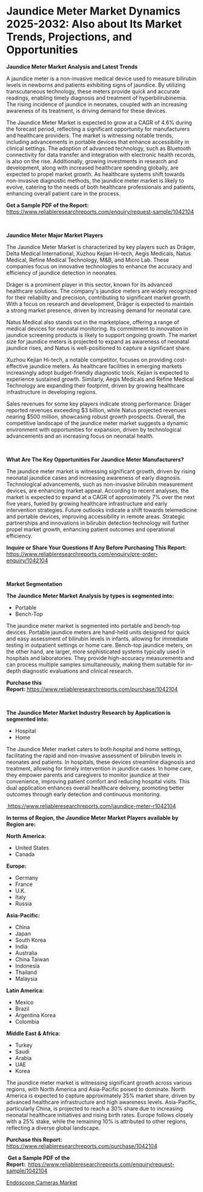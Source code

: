 <p><h1>Jaundice Meter Market Dynamics 2025-2032: Also about Its Market Trends, Projections, and Opportunities</h1></p><p><strong>Jaundice Meter Market Analysis and Latest Trends</strong></p>
<p><p>A jaundice meter is a non-invasive medical device used to measure bilirubin levels in newborns and patients exhibiting signs of jaundice. By utilizing transcutaneous technology, these meters provide quick and accurate readings, enabling timely diagnosis and treatment of hyperbilirubinemia. The rising incidence of jaundice in neonates, coupled with an increasing awareness of its treatment, is driving demand for these devices.</p><p>The Jaundice Meter Market is expected to grow at a CAGR of 4.6% during the forecast period, reflecting a significant opportunity for manufacturers and healthcare providers. The market is witnessing notable trends, including advancements in portable devices that enhance accessibility in clinical settings. The adoption of advanced technology, such as Bluetooth connectivity for data transfer and integration with electronic health records, is also on the rise. Additionally, growing investments in research and development, along with increased healthcare spending globally, are expected to propel market growth. As healthcare systems shift towards non-invasive diagnostic methods, the jaundice meter market is likely to evolve, catering to the needs of both healthcare professionals and patients, enhancing overall patient care in the process.</p></p>
<p><strong>Get a Sample PDF of the Report:&nbsp;</strong> <a href="https://www.reliableresearchreports.com/enquiry/request-sample/1042104?utm_campaign=3047&utm_medium=2&utm_source=Github&utm_content=ia&utm_term=04032025&utm_id=jaundice-meter">https://www.reliableresearchreports.com/enquiry/request-sample/1042104</a></p>
<p>&nbsp;</p>
<p><strong>Jaundice Meter Major Market Players</strong></p>
<p><p>The Jaundice Meter Market is characterized by key players such as Dräger, Delta Medical International, Xuzhou Kejian Hi-tech, Aegis Medicals, Natus Medical, Refine Medical Technology, M&B, and Micro Lab. These companies focus on innovative technologies to enhance the accuracy and efficiency of jaundice detection in neonates.</p><p>Dräger is a prominent player in this sector, known for its advanced healthcare solutions. The company's jaundice meters are widely recognized for their reliability and precision, contributing to significant market growth. With a focus on research and development, Dräger is expected to maintain a strong market presence, driven by increasing demand for neonatal care.</p><p>Natus Medical also stands out in the marketplace, offering a range of medical devices for neonatal monitoring. Its commitment to innovation in jaundice screening products is likely to support ongoing growth. The market size for jaundice meters is projected to expand as awareness of neonatal jaundice rises, and Natus is well-positioned to capture a significant share.</p><p>Xuzhou Kejian Hi-tech, a notable competitor, focuses on providing cost-effective jaundice meters. As healthcare facilities in emerging markets increasingly adopt budget-friendly diagnostic tools, Kejian is expected to experience sustained growth. Similarly, Aegis Medicals and Refine Medical Technology are expanding their footprint, driven by growing healthcare infrastructure in developing regions.</p><p>Sales revenues for some key players indicate strong performance: Dräger reported revenues exceeding $3 billion, while Natus projected revenues nearing $500 million, showcasing robust growth prospects. Overall, the competitive landscape of the jaundice meter market suggests a dynamic environment with opportunities for expansion, driven by technological advancements and an increasing focus on neonatal health.</p></p>
<p>&nbsp;</p>
<p><strong>What Are The Key Opportunities For Jaundice Meter Manufacturers?</strong></p>
<p><p>The jaundice meter market is witnessing significant growth, driven by rising neonatal jaundice cases and increasing awareness of early diagnosis. Technological advancements, such as non-invasive bilirubin measurement devices, are enhancing market appeal. According to recent analyses, the market is expected to expand at a CAGR of approximately 7% over the next five years, fueled by growing healthcare infrastructure and early intervention strategies. Future outlooks indicate a shift towards telemedicine and portable devices, improving accessibility in remote areas. Strategic partnerships and innovations in bilirubin detection technology will further propel market growth, enhancing patient outcomes and operational efficiency.</p></p>
<p><strong>Inquire or Share Your Questions If Any Before Purchasing This Report:</strong> <a href="https://www.reliableresearchreports.com/enquiry/pre-order-enquiry/1042104?utm_campaign=3047&utm_medium=2&utm_source=Github&utm_content=ia&utm_term=04032025&utm_id=jaundice-meter">https://www.reliableresearchreports.com/enquiry/pre-order-enquiry/1042104</a></p>
<p>&nbsp;</p>
<p><strong>Market Segmentation</strong></p>
<p><strong>The Jaundice Meter Market Analysis by types is segmented into:</strong></p>
<p><ul><li>Portable</li><li>Bench-Top</li></ul></p>
<p><p>The jaundice meter market is segmented into portable and bench-top devices. Portable jaundice meters are hand-held units designed for quick and easy assessment of bilirubin levels in infants, allowing for immediate testing in outpatient settings or home care. Bench-top jaundice meters, on the other hand, are larger, more sophisticated systems typically used in hospitals and laboratories. They provide high-accuracy measurements and can process multiple samples simultaneously, making them suitable for in-depth diagnostic evaluations and clinical research.</p></p>
<p><strong>Purchase this Report:&nbsp;</strong><a href="https://www.reliableresearchreports.com/purchase/1042104?utm_campaign=3047&utm_medium=2&utm_source=Github&utm_content=ia&utm_term=04032025&utm_id=jaundice-meter">https://www.reliableresearchreports.com/purchase/1042104</a></p>
<p>&nbsp;</p>
<p><strong>The Jaundice Meter Market Industry Research by Application is segmented into:</strong></p>
<p><ul><li>Hospital</li><li>Home</li></ul></p>
<p><p>The Jaundice Meter market caters to both hospital and home settings, facilitating the rapid and non-invasive assessment of bilirubin levels in neonates and patients. In hospitals, these devices streamline diagnosis and treatment, allowing for timely intervention in jaundice cases. In home care, they empower parents and caregivers to monitor jaundice at their convenience, improving patient comfort and reducing hospital visits. This dual application enhances overall healthcare delivery, promoting better outcomes through early detection and continuous monitoring.</p></p>
<p><a href="https://www.reliableresearchreports.com/jaundice-meter-r1042104?utm_campaign=3047&utm_medium=2&utm_source=Github&utm_content=ia&utm_term=04032025&utm_id=jaundice-meter">&nbsp;https://www.reliableresearchreports.com/jaundice-meter-r1042104</a></p>
<p><strong>In terms of Region, the Jaundice Meter Market Players available by Region are:</strong></p>
<p>
    <p> <strong> North America: </strong>
        <ul>
            <li>United States</li>
            <li>Canada</li>
        </ul>
        </p> 
    <p> <strong> Europe: </strong>
        <ul>
            <li>Germany</li>
            <li>France</li>
            <li>U.K.</li>
            <li>Italy</li>
            <li>Russia</li>
        </ul>
        </p> 
    <p> <strong> Asia-Pacific: </strong>
        <ul>
            <li>China</li>
            <li>Japan</li>
            <li>South Korea</li>
            <li>India</li>
            <li>Australia</li>
            <li>China Taiwan</li>
            <li>Indonesia</li>
            <li>Thailand</li>
            <li>Malaysia</li>
        </ul>
        </p> 
    <p> <strong> Latin America: </strong>
        <ul>
            <li>Mexico</li>
            <li>Brazil</li>
            <li>Argentina Korea</li>
            <li>Colombia</li>
        </ul>
        </p> 
    <p> <strong> Middle East & Africa: </strong>
        <ul>
            <li>Turkey</li>
            <li>Saudi</li>
            <li>Arabia</li>
            <li>UAE</li>
            <li>Korea</li>
        </ul>
    </p>
    </p>
<p><p>The jaundice meter market is witnessing significant growth across various regions, with North America and Asia-Pacific poised to dominate. North America is expected to capture approximately 35% market share, driven by advanced healthcare infrastructure and high awareness levels. Asia-Pacific, particularly China, is projected to reach a 30% share due to increasing neonatal healthcare initiatives and rising birth rates. Europe follows closely with a 25% stake, while the remaining 10% is attributed to other regions, reflecting a diverse global landscape.</p></p>
<p><strong>Purchase this Report: </strong><a href="https://www.reliableresearchreports.com/purchase/1042104?utm_campaign=3047&utm_medium=2&utm_source=Github&utm_content=ia&utm_term=04032025&utm_id=jaundice-meter">https://www.reliableresearchreports.com/purchase/1042104</a></p>
<p>&nbsp;<strong>Get a Sample PDF of the Report:&nbsp;&nbsp;</strong><a href="https://www.reliableresearchreports.com/enquiry/request-sample/1042104?utm_campaign=3047&utm_medium=2&utm_source=Github&utm_content=ia&utm_term=04032025&utm_id=jaundice-meter">https://www.reliableresearchreports.com/enquiry/request-sample/1042104</a></p>
<p><strong></strong></p>
<p><p><a href="https://github.com/ziwersekos/Market-Research-Report-List-1/blob/main/endoscope-cameras-market.md?utm_campaign=3047&utm_medium=2&utm_source=Github&utm_content=ia&utm_term=04032025&utm_id=jaundice-meter">Endoscope Cameras Market</a></p></p>